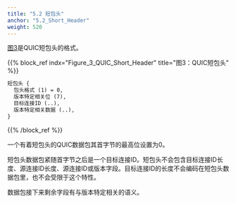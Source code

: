 ```yaml
---
title: "5.2 短包头"
anchor: "5.2_Short_Header"
weight: 520
---
```



[图3](#Figure_3_QUIC_Short_Header)是QUIC短包头的格式。

{{% block_ref
    indx="Figure_3_QUIC_Short_Header"
    title="图3：QUIC短包头" %}}
```markdown
短包头 {
  包头格式 (1) = 0,
  版本特定相关位 (7),
  目标连接ID (..),
  版本特定相关数据 (..),
}
```
{{% /block_ref %}}

一个有着短包头的QUIC数据包其首字节的最高位设置为0。

短包头数据包紧随首字节之后是一个目标连接ID。短包头不会包含目标连接ID长度、源连接ID长度、源连接ID或版本字段。目标连接ID的长度不会编码在短包头数据包里，也不会受限于这个特性。

数据包接下来剩余字段有与版本特定相关的语义。
